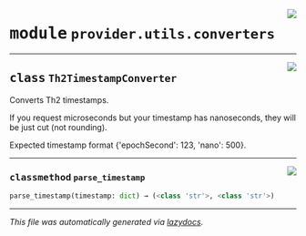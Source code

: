 <!-- markdownlint-disable -->

<a href="../../th2_data_services/provider/utils/converters.py#L0"><img align="right" style="float:right;" src="https://img.shields.io/badge/-source-cccccc?style=flat-square"></a>

# <kbd>module</kbd> `provider.utils.converters`






---

<a href="../../th2_data_services/provider/utils/converters.py#L4"><img align="right" style="float:right;" src="https://img.shields.io/badge/-source-cccccc?style=flat-square"></a>

## <kbd>class</kbd> `Th2TimestampConverter`
Converts Th2 timestamps. 

If you request microseconds but your timestamp has nanoseconds, they will be just cut (not rounding). 

Expected timestamp format {'epochSecond': 123, 'nano': 500}. 




---

<a href="../../th2_data_services/provider/utils/converters.py#L12"><img align="right" style="float:right;" src="https://img.shields.io/badge/-source-cccccc?style=flat-square"></a>

### <kbd>classmethod</kbd> `parse_timestamp`

```python
parse_timestamp(timestamp: dict) → (<class 'str'>, <class 'str'>)
```








---

_This file was automatically generated via [lazydocs](https://github.com/ml-tooling/lazydocs)._
